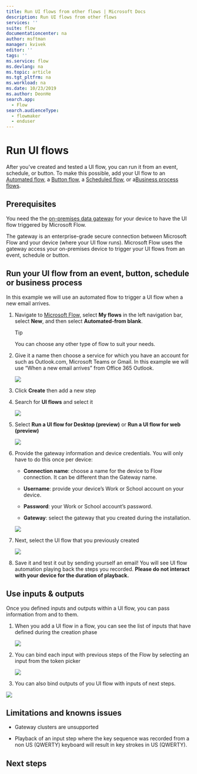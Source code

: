 ```yaml
---
title: Run UI flows from other flows | Microsoft Docs
description: Run UI flows from other flows 
services: ''
suite: flow
documentationcenter: na
author: msftman
manager: kvivek
editor: ''
tags: ''
ms.service: flow
ms.devlang: na
ms.topic: article
ms.tgt_pltfrm: na
ms.workload: na
ms.date: 10/23/2019
ms.author: DeonHe
search.app: 
  - Flow
search.audienceType: 
  - flowmaker
  - enduser
---
```


# Run UI flows


After you've created and tested a UI flow, you can run it from an event, schedule, or button. To make this possible, add your UI flow to an [Automated
flow](https://docs.microsoft.com/flow/get-started-logic-flow), a [Button flow](https://docs.microsoft.com/flow/introduction-to-button-flows), a
[Scheduled flow](https://docs.microsoft.com/flow/run-scheduled-tasks), or a[Business process flows](https://docs.microsoft.com/flow/business-process-flows-overview).

## Prerequisites

You need the the [on-premises data gateway](https://go.microsoft.com/fwlink/?LinkID=820580&clcid=0x409) for your
device to have the UI flow triggered by Microsoft Flow.

The gateway is an enterprise-grade secure connection between Microsoft Flow and your device (where your UI flow runs). Microsoft Flow uses the gateway access your on-premises device to trigger your UI flows from an event, schedule or button.

<!--To do, no need for this here... it duplicates gateway content-->

<!-- ![](../media/run-ui-flow/3ae74b6c16e297854ff672a5061b693b.png)

You need to use the same work or school account in the gateway as on your
Windows device and Microsoft Flow.

1. Accept the terms of use and privacy statement  
    
    ![](../media/run-ui-flow/d95126d0056d250ea37211ee19466a6c.png)

1.  You will be prompted multiple times by Windows to accept changes made to
    your computer

1. Enter the email address for your work or school account that is used with
    Microsoft Flow and your Windows device and select **sign in**.

   ![](../media/run-ui-flow/d558e4a710057996e0ac1da52bb5e8e8.png)

1. Sign in with your account. You may see a different screen at this stage
    depending on your account configuration.  
    
    ![](../media/run-ui-flow/0d7bbbce4401278aa3137cb004cc7970.png)

1. Register a new gateway if this is the first time that you do so  
    

    ![](../media/run-ui-flow/855da551b31c1878bd69d0cc679b59af.png)

1. Choose a name for the gateway, set a recovery key of your choice and select
    **Configure.**  
  
    ![](../media/run-ui-flow/2876dc7a67a1dc8c8216b7639524bc1f.png)

1. You are done and can close the summary screen

   ![](../media/run-ui-flow/15de4d8c977e2427376c6aead13b0bbe.png)

For more information you can look at the [on-premises data gateway installer
documentation](https://docs.microsoft.com/data-integration/gateway/service-gateway-app)
and the [gateway
management](https://docs.microsoft.com/flow/gateway-manage) documentation.

-->

## Run your UI flow from an event, button, schedule or business process

In this example we will use an automated flow to trigger a UI flow when a
new email arrives.

1. Navigate to [Microsoft Flow,](https://flow.microsoft.com/) select **My flows** in the left navigation bar, select **New**, and then select **Automated-from blank**.

   >[!TIP]
   >You can choose any other type of flow to suit your needs.

1. Give it a name then choose a service for which you have an account for such
    as Outlook.com, Microsoft Teams or Gmail. In this example we will use “When
    a new email arrives” from Office 365 Outlook.  
    
    ![](../media/run-ui-flow/2d4ec17d239169a46905cef1829fa3a1.png)

1. Click **Create** then add a new step

1. Search for **UI flows** and select it  
  
    ![](../media/run-ui-flow/949b72d28a1233a7c76b7fe92ac50c11.png)

1. Select **Run a UI flow for Desktop (preview)** or **Run a UI flow for web
    (preview)**

     ![](../media/run-ui-flow/4e66da4e12a1235d06d94f00b806793e.png)

1.  Provide the gateway information and device credentials. You will only have
    to do this once per device:

    -  **Connection name**: choose a name for the device to Flow connection. It
        can be different than the Gateway name.

    -  **Username**: provide your device’s Work or School account on your
        device.

    -  **Password**: your Work or School account’s password.

    -  **Gateway**: select the gateway that you created during the
        installation.

     ![](../media/run-ui-flow/f253eebbddcc90c7d2c65c4d2523ec14.png)

1.  Next, select the UI flow that you previously created

    ![](../media/run-ui-flow/a00455ae03a71ea477cfa32a632896f0.png)

1.  Save it and test it out by sending yourself an email! You will see UI flow
    automation playing back the steps you recorded. **Please do not interact
    with your device for the duration of playback.**

## Use inputs & outputs

Once you defined inputs and outputs within a UI flow, you can pass information
from and to them.

1. When you add a UI flow in a flow, you can see the list of inputs that have
    defined during the creation phase

   ![](../media/run-ui-flow/05c87e0bfc4e994c00fc1ad253c17749.png)

1. You can bind each input with previous steps of the Flow by selecting an
    input from the token picker

   ![](../media/run-ui-flow/7b2d9c3d9a9ad3bbb8a612497e484aa7.png)

1. You can also bind outputs of you UI flow with inputs of next steps.

![](../media/run-ui-flow/d0c4bd1796298d1ea694cb381a0a26db.png)

## Limitations and knowns issues

-   Gateway clusters are unsupported

-   Playback of an input step where the key sequence was recorded from a non US
    (QWERTY) keyboard will result in key strokes in US (QWERTY).

## Next steps

